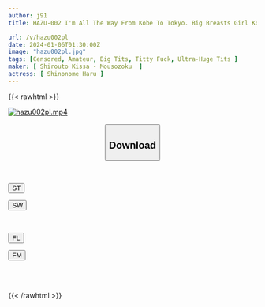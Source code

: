 ```yaml
---
author: j91
title: HAZU-002 I'm All The Way From Kobe To Tokyo. Big Breasts Girl Kokona (J-cup)

url: /v/hazu002pl
date: 2024-01-06T01:30:00Z
image: "hazu002pl.jpg"
tags: [Censored, Amateur, Big Tits, Titty Fuck, Ultra-Huge Tits	]
maker: [ Shirouto Kissa - Mousozoku  ]
actress: [ Shinonome Haru ]
---
```



{{< rawhtml >}}

<div class="video" data-videoid="yxdqb8wGMGI11eG">
    <a href="javascript:;">
        <img src="/v/hazu002pl/hazu002pl.jpg" width="WIDTH" height="HEIGHT" alt="hazu002pl.mp4" loading="lazy">
    </a>
</div>

<script type="text/javascript" src="https://j91.asia/asset/on-demand-st.js"></script>

<br>
  <link rel="stylesheet" href="https://j91.asia/asset/bs5.css">
  
  <center>
  <button class="btn btn-primary" type="button" data-bs-toggle="collapse" data-bs-target=".multi-collapse" aria-expanded="false" aria-controls="multiCollapseExample1 multiCollapseExample2"><h2>Download</h2></button></center>
</p>
<div class="row">
  <div class="col">
    <div class="collapse multi-collapse" id="multiCollapseExample1">
      <div class="card card-body">
	      	      <br>
<div class="buttons">  
<p><a href="https://streamtape.to/v/yxdqb8wGMGI11eG" target="_blank"><button class="btn-hover color-3"><i class="fa fa-download"></i> ST</button></a></p>
<p><a href="https://flaswish.com/1o5omk8donty" target="_blank"><button class="btn-hover color-2"><i class="fa fa-download"></i> SW</button></a></p></div>
    </div>
  </div>
</div>
  <div class="col">
    <div class="collapse multi-collapse" id="multiCollapseExample2">
      <div class="card card-body">
	      <br>
<div class="buttons">
<p><a href="javascript:;" target="_blank"><button class="btn-hover color-9"><i class="fa fa-download"></i> FL</button></a></p>
<p><a href="javascript:;" target="_blank"><button class="btn-hover color-8"><i class="fa fa-download"></i> FM</button></a></p></div>
<br><br>
      </div>
    </div>
  </div>
</div>

{{< /rawhtml >}}